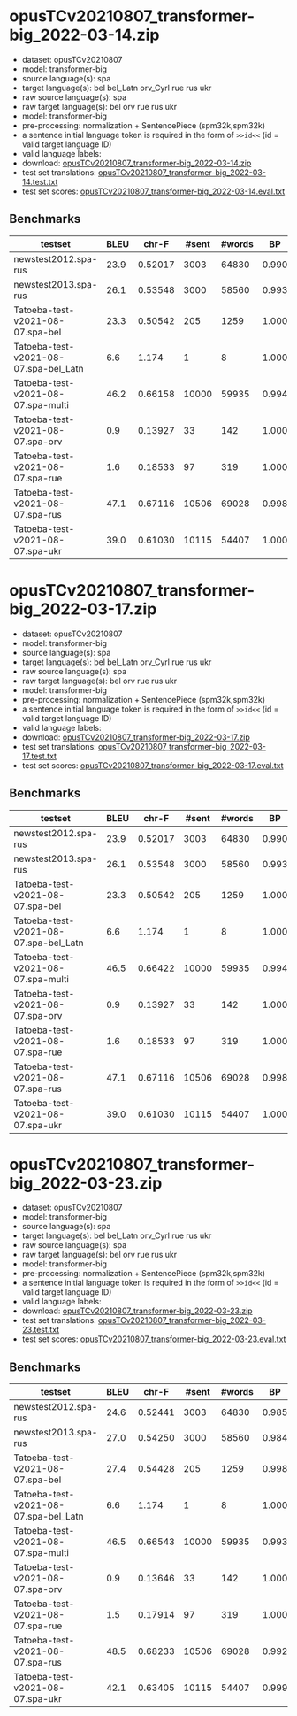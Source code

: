 # opusTCv20210807_transformer-big_2022-03-14.zip

* dataset: opusTCv20210807
* model: transformer-big
* source language(s): spa
* target language(s): bel bel_Latn orv_Cyrl rue rus ukr
* raw source language(s): spa
* raw target language(s): bel orv rue rus ukr
* model: transformer-big
* pre-processing: normalization + SentencePiece (spm32k,spm32k)
* a sentence initial language token is required in the form of `>>id<<` (id = valid target language ID)
* valid language labels: 
* download: [opusTCv20210807_transformer-big_2022-03-14.zip](https://object.pouta.csc.fi/Tatoeba-MT-models/spa-zle/opusTCv20210807_transformer-big_2022-03-14.zip)
* test set translations: [opusTCv20210807_transformer-big_2022-03-14.test.txt](https://object.pouta.csc.fi/Tatoeba-MT-models/spa-zle/opusTCv20210807_transformer-big_2022-03-14.test.txt)
* test set scores: [opusTCv20210807_transformer-big_2022-03-14.eval.txt](https://object.pouta.csc.fi/Tatoeba-MT-models/spa-zle/opusTCv20210807_transformer-big_2022-03-14.eval.txt)

## Benchmarks

| testset | BLEU  | chr-F | #sent | #words | BP |
|---------|-------|-------|-------|--------|----|
| newstest2012.spa-rus 	| 23.9 	| 0.52017 	| 3003 	| 64830 	| 0.990 |
| newstest2013.spa-rus 	| 26.1 	| 0.53548 	| 3000 	| 58560 	| 0.993 |
| Tatoeba-test-v2021-08-07.spa-bel 	| 23.3 	| 0.50542 	| 205 	| 1259 	| 1.000 |
| Tatoeba-test-v2021-08-07.spa-bel_Latn 	| 6.6 	| 1.174 	| 1 	| 8 	| 1.000 |
| Tatoeba-test-v2021-08-07.spa-multi 	| 46.2 	| 0.66158 	| 10000 	| 59935 	| 0.994 |
| Tatoeba-test-v2021-08-07.spa-orv 	| 0.9 	| 0.13927 	| 33 	| 142 	| 1.000 |
| Tatoeba-test-v2021-08-07.spa-rue 	| 1.6 	| 0.18533 	| 97 	| 319 	| 1.000 |
| Tatoeba-test-v2021-08-07.spa-rus 	| 47.1 	| 0.67116 	| 10506 	| 69028 	| 0.998 |
| Tatoeba-test-v2021-08-07.spa-ukr 	| 39.0 	| 0.61030 	| 10115 	| 54407 	| 1.000 |



# opusTCv20210807_transformer-big_2022-03-17.zip

* dataset: opusTCv20210807
* model: transformer-big
* source language(s): spa
* target language(s): bel bel_Latn orv_Cyrl rue rus ukr
* raw source language(s): spa
* raw target language(s): bel orv rue rus ukr
* model: transformer-big
* pre-processing: normalization + SentencePiece (spm32k,spm32k)
* a sentence initial language token is required in the form of `>>id<<` (id = valid target language ID)
* valid language labels: 
* download: [opusTCv20210807_transformer-big_2022-03-17.zip](https://object.pouta.csc.fi/Tatoeba-MT-models/spa-zle/opusTCv20210807_transformer-big_2022-03-17.zip)
* test set translations: [opusTCv20210807_transformer-big_2022-03-17.test.txt](https://object.pouta.csc.fi/Tatoeba-MT-models/spa-zle/opusTCv20210807_transformer-big_2022-03-17.test.txt)
* test set scores: [opusTCv20210807_transformer-big_2022-03-17.eval.txt](https://object.pouta.csc.fi/Tatoeba-MT-models/spa-zle/opusTCv20210807_transformer-big_2022-03-17.eval.txt)

## Benchmarks

| testset | BLEU  | chr-F | #sent | #words | BP |
|---------|-------|-------|-------|--------|----|
| newstest2012.spa-rus 	| 23.9 	| 0.52017 	| 3003 	| 64830 	| 0.990 |
| newstest2013.spa-rus 	| 26.1 	| 0.53548 	| 3000 	| 58560 	| 0.993 |
| Tatoeba-test-v2021-08-07.spa-bel 	| 23.3 	| 0.50542 	| 205 	| 1259 	| 1.000 |
| Tatoeba-test-v2021-08-07.spa-bel_Latn 	| 6.6 	| 1.174 	| 1 	| 8 	| 1.000 |
| Tatoeba-test-v2021-08-07.spa-multi 	| 46.5 	| 0.66422 	| 10000 	| 59935 	| 0.994 |
| Tatoeba-test-v2021-08-07.spa-orv 	| 0.9 	| 0.13927 	| 33 	| 142 	| 1.000 |
| Tatoeba-test-v2021-08-07.spa-rue 	| 1.6 	| 0.18533 	| 97 	| 319 	| 1.000 |
| Tatoeba-test-v2021-08-07.spa-rus 	| 47.1 	| 0.67116 	| 10506 	| 69028 	| 0.998 |
| Tatoeba-test-v2021-08-07.spa-ukr 	| 39.0 	| 0.61030 	| 10115 	| 54407 	| 1.000 |


# opusTCv20210807_transformer-big_2022-03-23.zip

* dataset: opusTCv20210807
* model: transformer-big
* source language(s): spa
* target language(s): bel bel_Latn orv_Cyrl rue rus ukr
* raw source language(s): spa
* raw target language(s): bel orv rue rus ukr
* model: transformer-big
* pre-processing: normalization + SentencePiece (spm32k,spm32k)
* a sentence initial language token is required in the form of `>>id<<` (id = valid target language ID)
* valid language labels: 
* download: [opusTCv20210807_transformer-big_2022-03-23.zip](https://object.pouta.csc.fi/Tatoeba-MT-models/spa-zle/opusTCv20210807_transformer-big_2022-03-23.zip)
* test set translations: [opusTCv20210807_transformer-big_2022-03-23.test.txt](https://object.pouta.csc.fi/Tatoeba-MT-models/spa-zle/opusTCv20210807_transformer-big_2022-03-23.test.txt)
* test set scores: [opusTCv20210807_transformer-big_2022-03-23.eval.txt](https://object.pouta.csc.fi/Tatoeba-MT-models/spa-zle/opusTCv20210807_transformer-big_2022-03-23.eval.txt)

## Benchmarks

| testset | BLEU  | chr-F | #sent | #words | BP |
|---------|-------|-------|-------|--------|----|
| newstest2012.spa-rus 	| 24.6 	| 0.52441 	| 3003 	| 64830 	| 0.985 |
| newstest2013.spa-rus 	| 27.0 	| 0.54250 	| 3000 	| 58560 	| 0.984 |
| Tatoeba-test-v2021-08-07.spa-bel 	| 27.4 	| 0.54428 	| 205 	| 1259 	| 0.998 |
| Tatoeba-test-v2021-08-07.spa-bel_Latn 	| 6.6 	| 1.174 	| 1 	| 8 	| 1.000 |
| Tatoeba-test-v2021-08-07.spa-multi 	| 46.5 	| 0.66543 	| 10000 	| 59935 	| 0.993 |
| Tatoeba-test-v2021-08-07.spa-orv 	| 0.9 	| 0.13646 	| 33 	| 142 	| 1.000 |
| Tatoeba-test-v2021-08-07.spa-rue 	| 1.5 	| 0.17914 	| 97 	| 319 	| 1.000 |
| Tatoeba-test-v2021-08-07.spa-rus 	| 48.5 	| 0.68233 	| 10506 	| 69028 	| 0.992 |
| Tatoeba-test-v2021-08-07.spa-ukr 	| 42.1 	| 0.63405 	| 10115 	| 54407 	| 0.999 |

